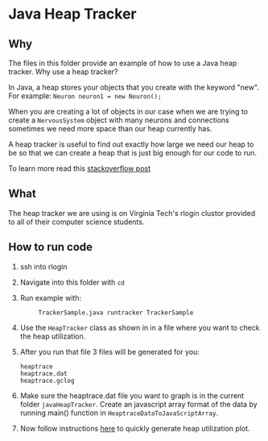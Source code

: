 # Java Heap Tracker	

## Why

The files in this folder provide an example of how to use 
a Java heap tracker. Why use a heap tracker?

In Java, a heap stores your objects that you create with
the keyword "new". For example: 
`Neuron neuron1 = new Neuron();`

When you are creating a lot of objects in our case when we are
trying to create a `NervousSystem` object with many neurons and
connections sometimes we need more space than our heap 
currently has. 

A heap tracker is useful to find out exactly how large we 
need our heap to be so that we can create a heap that is just
big enough for our code to run.

To learn more read this [stackoverflow post](http://stackoverflow.com/questions/79923/what-and-where-are-the-stack-and-heap)

## What

The heap tracker we are using is on Virginia Tech's rlogin
clustor provided to all of their computer science students.

## How to run code

1. ssh into rlogin 
2. Navigate into this folder with `cd`
3. Run example with:
   ```javac -cp /home/courses/cs3214/bin/heaptracker/heapTracker.jar:. 
   	    TrackerSample.java runtracker TrackerSample
   ```
4. Use the `HeapTracker` class as shown in in a file where you 
   want to check the heap utilization.
5. After you run that file 3 files will be generated for you:
   ```
   heaptrace
   heaptrace.dat
   heaptrace.gclog
   ```
6. Make sure the heaptrace.dat file you want to graph is in the 
   current folder `javaHeapTracker`. Create an javascript
   array format of the data by running main() function in 
   `HeaptraceDataToJavaScriptArray`.

7. Now follow instructions [here](https://github.com/WalnutiQ/toph/tree/master/MARK_II/vision/experiment_1)
   to quickly generate heap utilization plot.
	   


